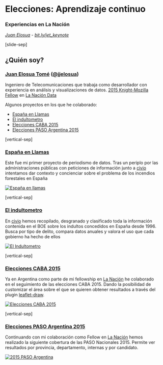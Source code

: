# Elecciones: Aprendizaje continuo
### Experiencias en La Nación

_[Juan Elosua][blog]_ - _[bit.ly/jet_keynote][slides]_

[blog]: http://www.juanelosua.com
[slides]: http://bit.ly/jet_keynote

[slide-sep]

## ¿Quién soy?

### [Juan Elosua Tomé][blog] ([@jjelosua][twitter])

Ingeniero de Telecomunicaciones que trabaja como desarrollador con experiencia en análisis y visualizaciones de datos. [2015 Knight-Mozilla Fellow][fellow] en [La Nación Data][lndata]

Algunos proyectos en los que he colaborado:
* <a target="_blank" href="http://www.espanaenllamas.es">España en Llamas</a>
* <a target="_blank" href="http://www.elindultometro.es">El indultometro</a>
* <a target="_blank" href="http://www.lanacion.com.ar/1809205-cayo-el-caudal-de-votos-de-pro-en-el-78-de-las-escuelas">Elecciones CABA 2015</a>
* <a target="_blank" href="http://www.lanacion.com.ar/elecciones-2015-t50499">Elecciones PASO Argentina 2015</a>

[blog]: http://www.juanelosua.com
[twitter]: https://twitter.com/jjelosua
[fellow]: http://opennews.org/what/fellowships/2015meet
[lndata]: http://www.lanacion.com.ar/data

[vertical-sep]

### <a target="_blank" href="http://www.espanaenllamas.es">España en Llamas</a>

Este fue mi primer proyecto de periodismo de datos. Tras un periplo por las administraciones públicas con peticiones de información junto a [civio][civio] intentamos dar contexto y concienciar sobre el problema de los incendios forestales en España

<!-- .element: class="proj_desc"-->

<a target="_blank" href="http://www.espanaenllamas.es">
    <img alt="España en llamas" class="img_60" data-src="images/eel.jpg"></img>
</a>

[civio]: http://civio.es

[vertical-sep]

### <a target="_blank" href="http://www.elindultometro.es">El indultometro</a>

En [civio][civio] hemos recopilado, desgranado y clasificado toda la información contenida en el BOE sobre los indultos concedidos en España desde 1996. Busca por tipo de delito, compara datos anuales y valora el uso que cada gobierno ha hecho de ellos

<!-- .element: class="proj_desc"-->

<a target="_blank" href="http://www.elindultometro.es">
    <img alt="El Indultometro" class="img_60" data-src="images/EI.jpg"></img>
</a>

[civio]: http://civio.es

[vertical-sep]

### <a target="_blank" href="http://www.lanacion.com.ar/1809205-cayo-el-caudal-de-votos-de-pro-en-el-78-de-las-escuelas">Elecciones CABA 2015</a>

Ya en Argentina como parte de mi fellowship en [La Nación][lanacion] he colaborado en el seguimiento de las elecciones CABA 2015. Dando la posibilidad de customizar el área sobre el que se quieren obtener resultados a través del plugin [leaflet-draw](https://github.com/Leaflet/Leaflet.draw).

<!-- .element: class="proj_desc"-->

<a target="_blank" href="http://www.lanacion.com.ar/1809205-cayo-el-caudal-de-votos-de-pro-en-el-78-de-las-escuelas">
    <img alt="Elecciones CABA 2015" class="img_60" data-src="images/CABA.jpg"></img>
</a>

[lanacion]: http://www.lanacion.com.ar/

[vertical-sep]

### <a target="_blank" href="http://www.lanacion.com.ar/elecciones-2015-t50499">Elecciones PASO Argentina 2015</a>

Continuando con mi colaboración como Fellow en [La Nación][lanacion] hemos realizado la siguiente cobertura de las PASO Nacionales 2015. Permite ver resultados por provincia, departamento, internas y por candidato.

<!-- .element: class="proj_desc"-->

<a target="_blank" href="http://www.lanacion.com.ar/elecciones-2015-t50499">
    <img alt="2015 PASO Argentina" class="img_60" data-src="images/PASO.jpg"></img>
</a>

[lanacion]: http://www.lanacion.com.ar/